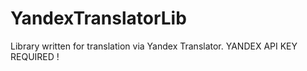 # YandexTranslatorLib
Library written for translation via Yandex Translator. YANDEX API KEY REQUIRED !
